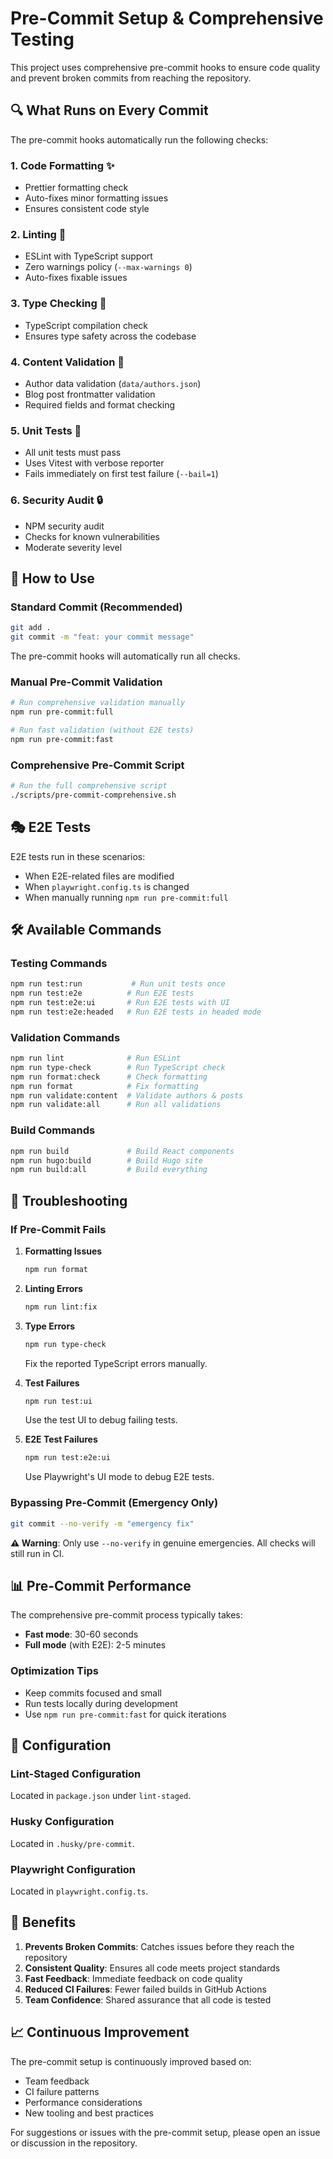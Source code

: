 # Pre-Commit Setup & Comprehensive Testing

This project uses comprehensive pre-commit hooks to ensure code quality and prevent broken commits from reaching the repository.

## 🔍 What Runs on Every Commit

The pre-commit hooks automatically run the following checks:

### 1. **Code Formatting** ✨

- Prettier formatting check
- Auto-fixes minor formatting issues
- Ensures consistent code style

### 2. **Linting** 🔧

- ESLint with TypeScript support
- Zero warnings policy (`--max-warnings 0`)
- Auto-fixes fixable issues

### 3. **Type Checking** 🎯

- TypeScript compilation check
- Ensures type safety across the codebase

### 4. **Content Validation** 📝

- Author data validation (`data/authors.json`)
- Blog post frontmatter validation
- Required fields and format checking

### 5. **Unit Tests** 🧪

- All unit tests must pass
- Uses Vitest with verbose reporter
- Fails immediately on first test failure (`--bail=1`)

### 6. **Security Audit** 🔒

- NPM security audit
- Checks for known vulnerabilities
- Moderate severity level

## 🚀 How to Use

### Standard Commit (Recommended)

```bash
git add .
git commit -m "feat: your commit message"
```

The pre-commit hooks will automatically run all checks.

### Manual Pre-Commit Validation

```bash
# Run comprehensive validation manually
npm run pre-commit:full

# Run fast validation (without E2E tests)
npm run pre-commit:fast
```

### Comprehensive Pre-Commit Script

```bash
# Run the full comprehensive script
./scripts/pre-commit-comprehensive.sh
```

## 🎭 E2E Tests

E2E tests run in these scenarios:

- When E2E-related files are modified
- When `playwright.config.ts` is changed
- When manually running `npm run pre-commit:full`

## 🛠 Available Commands

### Testing Commands

```bash
npm run test:run           # Run unit tests once
npm run test:e2e          # Run E2E tests
npm run test:e2e:ui       # Run E2E tests with UI
npm run test:e2e:headed   # Run E2E tests in headed mode
```

### Validation Commands

```bash
npm run lint              # Run ESLint
npm run type-check        # Run TypeScript check
npm run format:check      # Check formatting
npm run format            # Fix formatting
npm run validate:content  # Validate authors & posts
npm run validate:all      # Run all validations
```

### Build Commands

```bash
npm run build             # Build React components
npm run hugo:build        # Build Hugo site
npm run build:all         # Build everything
```

## 🚨 Troubleshooting

### If Pre-Commit Fails

1. **Formatting Issues**

   ```bash
   npm run format
   ```

2. **Linting Errors**

   ```bash
   npm run lint:fix
   ```

3. **Type Errors**

   ```bash
   npm run type-check
   ```

   Fix the reported TypeScript errors manually.

4. **Test Failures**

   ```bash
   npm run test:ui
   ```

   Use the test UI to debug failing tests.

5. **E2E Test Failures**
   ```bash
   npm run test:e2e:ui
   ```
   Use Playwright's UI mode to debug E2E tests.

### Bypassing Pre-Commit (Emergency Only)

```bash
git commit --no-verify -m "emergency fix"
```

**⚠️ Warning**: Only use `--no-verify` in genuine emergencies. All checks will still run in CI.

## 📊 Pre-Commit Performance

The comprehensive pre-commit process typically takes:

- **Fast mode**: 30-60 seconds
- **Full mode** (with E2E): 2-5 minutes

### Optimization Tips

- Keep commits focused and small
- Run tests locally during development
- Use `npm run pre-commit:fast` for quick iterations

## 🔧 Configuration

### Lint-Staged Configuration

Located in `package.json` under `lint-staged`.

### Husky Configuration

Located in `.husky/pre-commit`.

### Playwright Configuration

Located in `playwright.config.ts`.

## 🎯 Benefits

1. **Prevents Broken Commits**: Catches issues before they reach the repository
2. **Consistent Quality**: Ensures all code meets project standards
3. **Fast Feedback**: Immediate feedback on code quality
4. **Reduced CI Failures**: Fewer failed builds in GitHub Actions
5. **Team Confidence**: Shared assurance that all code is tested

## 📈 Continuous Improvement

The pre-commit setup is continuously improved based on:

- Team feedback
- CI failure patterns
- Performance considerations
- New tooling and best practices

For suggestions or issues with the pre-commit setup, please open an issue or discussion in the repository.
